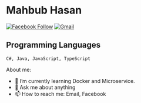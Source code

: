 # Mahbub Hasan


[![Facebook Follow](https://img.shields.io/badge/%20-Connect-black?color=14171A&labelColor=1976d2&logo=facebook&logoColor=ffffff)](https://www.facebook.com/Mahbub.haasan)
[![Gmail](https://img.shields.io/badge/%20-Send%20Mail-black?color=14171A&labelColor=ef5350&logo=gmail&logoColor=ffffff)](mailto:shakil00095@gmail.com?subject=From%20GitHub&body=Hi,%20there.%20Found%20you%20from%20GitHub.)

## Programming Languages

```
C#, Java, JavaScript, TypeScript
```

About me:

- 🌱 I’m currently learning Docker and Microservice.
- 💬 Ask me about anything
- 📫 How to reach me: Email, Facebook
